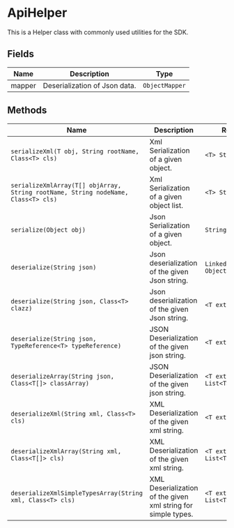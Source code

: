 
# ApiHelper

This is a Helper class with commonly used utilities for the SDK.

## Fields

| Name | Description | Type |
|  --- | --- | --- |
| mapper | Deserialization of Json data. | `ObjectMapper` |

## Methods

| Name | Description | Return Type |
|  --- | --- | --- |
| `serializeXml(T obj, String rootName,  Class<T> cls)` | Xml Serialization of a given object. | `<T> String` |
| `serializeXmlArray(T[] objArray, String rootName, String nodeName,  Class<T> cls)` | Xml Serialization of a given object list. | `<T> String` |
| `serialize(Object obj)` | Json Serialization of a given object. | `String` |
| `deserialize(String json)` | Json deserialization of the given Json string. | `LinkedHashMap<String, Object>` |
| `deserialize(String json, Class<T> clazz)` | Json deserialization of the given Json string. | `<T extends Object> T` |
| `deserialize(String json, TypeReference<T> typeReference)` | JSON Deserialization of the given json string. | `<T extends Object> T` |
| `deserializeArray(String json, Class<T[]> classArray)` | JSON Deserialization of the given json string. | `<T extends Object> List<T>` |
| `deserializeXml(String xml, Class<T> cls)` | XML Deserialization of the given xml string. | `<T extends Object> T` |
| `deserializeXmlArray(String xml, Class<T[]> cls)` | XML Deserialization of the given xml string. | `<T extends Object> List<T>` |
| `deserializeXmlSimpleTypesArray(String xml, Class<T> cls)` | XML Deserialization of the given xml string for simple types. | `<T extends Object> List<T>` |

